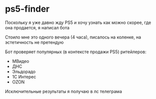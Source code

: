 # ps5-finder
Поскольку я уже давно жду PS5 и хочу узнать как можно скорее, где она продается, я написал бота

Стоило мне это одного вечера (4 часа), писалось на коленке, на эстетичность не претендую

Бот проверяет популярных (в контексте продажи PS5) ритейлеров:
- МВидео
- ДНС
- Эльдорадо
- 1С Интерес
- OZON

Исключительные результаты я получаю в лс телеграма
